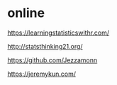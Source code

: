 # online
https://learningstatisticswithr.com/

http://statsthinking21.org/

https://github.com/Jezzamonn

https://jeremykun.com/
